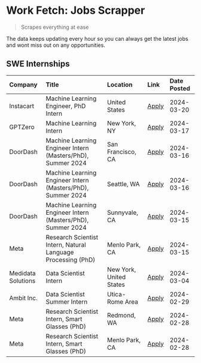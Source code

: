 # Work Fetch: Jobs Scrapper
> Scrapes everything at ease

The data keeps updating every hour so you can always get the latest jobs and wont miss out on any opportunities.

## SWE Internships
<!--START_SECTION:workfetch-->
| Company            | Title                                                        | Location                | Link                                                                                                                                                                                                                                                                       | Date Posted   |
|:-------------------|:-------------------------------------------------------------|:------------------------|:---------------------------------------------------------------------------------------------------------------------------------------------------------------------------------------------------------------------------------------------------------------------------|:--------------|
| Instacart          | Machine Learning Engineer, PhD Intern                        | United States           | [Apply](https://www.linkedin.com/jobs/view/machine-learning-engineer-phd-intern-at-instacart-3815634369?position=5&pageNum=0&refId=QQmbYRPbtBTET9wCk%2BpwBw%3D%3D&trackingId=4jNcG5z9DCz75GPeY13Cag%3D%3D&trk=public_jobs_jserp-result_search-card)                        | 2024-03-20    |
| GPTZero            | Machine Learning Intern                                      | New York, NY            | [Apply](https://www.linkedin.com/jobs/view/machine-learning-intern-at-gptzero-3860723963?position=10&pageNum=0&refId=QQmbYRPbtBTET9wCk%2BpwBw%3D%3D&trackingId=oJLKTHrP8bbisx7pBLW34Q%3D%3D&trk=public_jobs_jserp-result_search-card)                                      | 2024-03-17    |
| DoorDash           | Machine Learning Engineer Intern (Masters/PhD), Summer 2024  | San Francisco, CA       | [Apply](https://www.linkedin.com/jobs/view/machine-learning-engineer-intern-masters-phd-summer-2024-at-doordash-3736457737?position=3&pageNum=0&refId=QQmbYRPbtBTET9wCk%2BpwBw%3D%3D&trackingId=XFHuhygcfoDL%2FLoXLW%2FzKA%3D%3D&trk=public_jobs_jserp-result_search-card) | 2024-03-16    |
| DoorDash           | Machine Learning Engineer Intern (Masters/PhD), Summer 2024  | Seattle, WA             | [Apply](https://www.linkedin.com/jobs/view/machine-learning-engineer-intern-masters-phd-summer-2024-at-doordash-3736455966?position=4&pageNum=0&refId=QQmbYRPbtBTET9wCk%2BpwBw%3D%3D&trackingId=HuZ2U8FKZpPF1hoVEzfuhw%3D%3D&trk=public_jobs_jserp-result_search-card)     | 2024-03-16    |
| DoorDash           | Machine Learning Engineer Intern (Masters/PhD), Summer 2024  | Sunnyvale, CA           | [Apply](https://www.linkedin.com/jobs/view/machine-learning-engineer-intern-masters-phd-summer-2024-at-doordash-3736454973?position=2&pageNum=0&refId=QQmbYRPbtBTET9wCk%2BpwBw%3D%3D&trackingId=g%2FWPuouKkerMBg95AYHObQ%3D%3D&trk=public_jobs_jserp-result_search-card)   | 2024-03-15    |
| Meta               | Research Scientist Intern, Natural Language Processing (PhD) | Menlo Park, CA          | [Apply](https://www.linkedin.com/jobs/view/research-scientist-intern-natural-language-processing-phd-at-meta-3858718375?position=13&pageNum=0&refId=QQmbYRPbtBTET9wCk%2BpwBw%3D%3D&trackingId=DJ1tTeuncYVcDP%2Ba6Nh3ng%3D%3D&trk=public_jobs_jserp-result_search-card)     | 2024-03-15    |
| Medidata Solutions | Data Scientist Intern                                        | New York, United States | [Apply](https://www.linkedin.com/jobs/view/data-scientist-intern-at-medidata-solutions-3810253704?position=11&pageNum=0&refId=QQmbYRPbtBTET9wCk%2BpwBw%3D%3D&trackingId=NKkrXNMzJp4jvXRoeuweSw%3D%3D&trk=public_jobs_jserp-result_search-card)                             | 2024-03-04    |
| Ambit Inc.         | Data Scientist Summer Intern                                 | Utica-Rome Area         | [Apply](https://www.linkedin.com/jobs/view/data-scientist-summer-intern-at-ambit-inc-3843121918?position=12&pageNum=0&refId=QQmbYRPbtBTET9wCk%2BpwBw%3D%3D&trackingId=TaU4mvjOvtRTh6t1itM4zQ%3D%3D&trk=public_jobs_jserp-result_search-card)                               | 2024-02-29    |
| Meta               | Research Scientist Intern, Smart Glasses (PhD)               | Redmond, WA             | [Apply](https://www.linkedin.com/jobs/view/research-scientist-intern-smart-glasses-phd-at-meta-3811304794?position=9&pageNum=0&refId=QQmbYRPbtBTET9wCk%2BpwBw%3D%3D&trackingId=gvaHAVunRofFWZukh7tGQQ%3D%3D&trk=public_jobs_jserp-result_search-card)                      | 2024-02-28    |
| Meta               | Research Scientist Intern, Smart Glasses (PhD)               | Menlo Park, CA          | [Apply](https://www.linkedin.com/jobs/view/research-scientist-intern-smart-glasses-phd-at-meta-3811308332?position=14&pageNum=0&refId=QQmbYRPbtBTET9wCk%2BpwBw%3D%3D&trackingId=ZArTp8LvR0PZfyyC1203bw%3D%3D&trk=public_jobs_jserp-result_search-card)                     | 2024-02-28    |
<!--END_SECTION:workfetch-->
